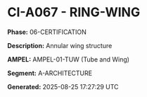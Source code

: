 # CI-A067 - RING-WING

**Phase:** 06-CERTIFICATION

**Description:** Annular wing structure

**AMPEL:** AMPEL-01-TUW (Tube and Wing)

**Segment:** A-ARCHITECTURE

**Generated:** 2025-08-25 17:27:29 UTC
